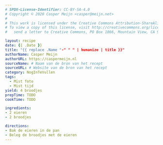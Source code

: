 ```yaml
---
# SPDX-License-Identifier: CC-BY-SA-4.0
# Copyright © 2020 Casper Meijn <casper@meijn.net>
# 
# This work is licensed under the Creative Commons Attribution-ShareAlike 4.0 International License. 
# To view a copy of this license, visit http://creativecommons.org/licenses/by-sa/4.0/ or 
#   send a letter to Creative Commons, PO Box 1866, Mountain View, CA 94042, USA.

layout: recipe
date: {{ .Date }}
title: "{{ replace .Name "-" " " | humanize | title }}"
authorName: Casper Meijn
authorURL: https://caspermeijn.nl
sourceName: # Naam van de bron van het recept
sourceURL: # Website van de bron van het recept
category: NogInTeVullen
tags:
  - Mist foto
  - Mist tijd
yield: 4 broodjes
prepTime: TODO
cookTime: TODO 

ingredients:
- 2 eieren
- 2 broodjes

directions:
- Bak de eieren in de pan
- Beleg de broodjes met de eieren
---
```

